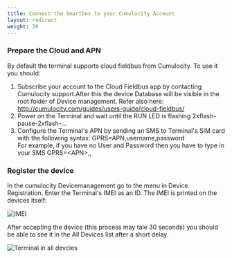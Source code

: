 ```yaml
---
title: Connect the Smartbox to your Cumulocity Account
layout: redirect
weight: 30
---
```

### Prepare the Cloud and APN

By default the terminal supports cloud fieldbus from Cumulocity. To use it you should:
1.	Subscribe your account to the Cloud Fieldbus app by contacting Cumulocity support.After this the device Database will be visible in the root folder of Device management. Refer also here: http://cumulocity.com/guides/users-guide/cloud-fieldbus/
2.	Power on the Terminal and wait until the RUN LED is flashing 2xflash-pause-2xflash-...
3.	Configure the Terminal's APN by sending an SMS to Terminal's SIM card with the following syntax: GPRS=APN,username,password
</br>For example, if you have no User and Password then you have to type in your SMS  GPRS=&#60;APN&#62;,,

### Register the device

In the cumulocity Devicemanagement go to the menu in Device Registration. Enter the Terminal's IMEI as an ID. The IMEI is printed on the devices itself:

![IMEI](/guides/images/devices/smartbox-io/imei.png)

After accepting the device (this process may tale 30 seconds) you should be able to see it in the All Devices list after a short delay. 

![Terminal in all devcies](/guides/images/devices/smartbox-io/terminal-in-all-devices.png)
